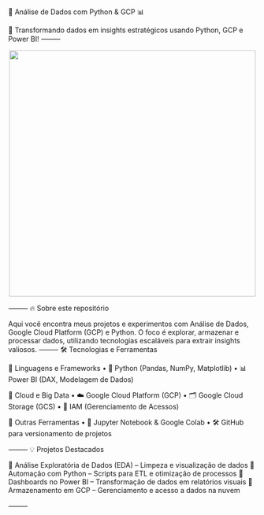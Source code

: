 🚀 Análise de Dados com Python & GCP 📊

🎯 Transformando dados em insights estratégicos usando Python, GCP e Power BI!
⸻
<p align="center">
  <img src="https://media.giphy.com/media/L1R1tvI9svkIWwpVYr/giphy.gif" width="500">
</p>
⸻
🔥 Sobre este repositório

Aqui você encontra meus projetos e experimentos com Análise de Dados, Google Cloud Platform (GCP) e Python. O foco é explorar, armazenar e processar dados, utilizando tecnologias escaláveis para extrair insights valiosos.
⸻
🛠 Tecnologias e Ferramentas

📌 Linguagens e Frameworks
	•	🐍 Python (Pandas, NumPy, Matplotlib)
	•	📊 Power BI (DAX, Modelagem de Dados)

📌 Cloud e Big Data
	•	☁️ Google Cloud Platform (GCP)
	•	🗂️ Google Cloud Storage (GCS)
	•	🔄 IAM (Gerenciamento de Acessos)

📌 Outras Ferramentas
	•	📝 Jupyter Notebook & Google Colab
	•	🛠️ GitHub para versionamento de projetos

⸻
💡 Projetos Destacados

🔹 Análise Exploratória de Dados (EDA) – Limpeza e visualização de dados
🔹 Automação com Python – Scripts para ETL e otimização de processos
🔹 Dashboards no Power BI – Transformação de dados em relatórios visuais
🔹 Armazenamento em GCP – Gerenciamento e acesso a dados na nuvem

⸻
